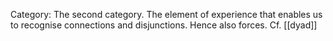 Category: The second category. The element of experience that enables us to recognise connections and disjunctions. Hence also forces. Cf. [[dyad]]